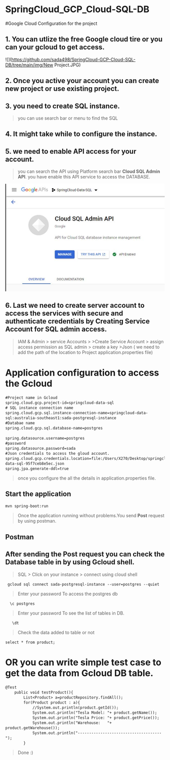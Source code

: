 # SpringCloud_GCP_Cloud-SQL-DB

#Google Cloud Configuration for the project

## 1. You can utlize the free Google cloud tire or you can your gcloud to get access.

   ![](https://github.com/sada498/SpringCloud-GCP-Cloud-SQL-DB/tree/main/img/New Project.JPG)
## 2. Once you active your account you can create new project or use existing project.

## 3. you need to create SQL instance.
   > you can use search bar or menu to find the SQL
## 4. It might take while to configure the instance.

## 5. we need to enable API access for your account.
   > you can search the API using Platform search bar **Cloud SQL Admin API**. you have enable this API service to access the DATABASE.
    
![](https://github.com/sada498/SpringCloud-GCP-Cloud-SQL-DB/blob/main/img/API.JPG)
## 6. Last we need to create  server account to access the services with secure and authenticate credentials by Creating **Service Account** for SQL admin access. 
   > IAM & Admin > service Accounts > 
    >Create Service Account
    > assign access permission as SQL admin
    > create a key
    >Json ( we need to add the path of the location to Project application.properties file)

# Application configuration to access the Gcloud
    #Project name in Gcloud
    spring.cloud.gcp.project-id=springcloud-data-sql
    # SQL instance connection name 
    spring.cloud.gcp.sql.instance-connection-name=springcloud-data-sql:australia-southeast1:sada-postgresql-instance 
    #Databae name
    spring.cloud.gcp.sql.database-name=postgres
    
    spring.datasource.username=postgres
    #password
    spring.datasource.password=sada
    #Json credentials to access the gloud account.
    spring.cloud.gcp.credentials.location=file:/Users/X270/Desktop/springcloud-data-sql-95f7ceb8e5ec.json
    spring.jpa.generate-ddl=true
  > once you configure the all the details in application.properties file.
## Start the application 
    mvn spring-boot:run 
   > Once the application running without problems.You send **Post** request by using postman.
## Postman 

## After sending the Post request you can check the Database table in by using Gcloud shell.
   > SQL > Click on your instance > connect using cloud shell 

     gcloud sql connect sada-postgresql-instance --user=postgres --quiet
   > Enter your password
   > To access the postgres db 

      \c postgres
   > Enter your password 
   > To see the list of tables in DB.

       \dt
   > Check the data added to table or not

    select * from product;
# OR you can write simple test case to get the data from Gcloud DB table.
    @Test
    	public void testProduct(){
    		List<Product> a=productRepository.findAll();
    		for(Product product : a){
    			//System.out.println(product.getId());
    			System.out.println("Tesla Model: "+ product.getName());
    			System.out.println("Tesla Price: "+ product.getPrice());
    			System.out.println("Warehouse:   "+   product.getWarehouse());
    			System.out.println("-------------------------------------");
    		} 
 > Done :)
    

    
